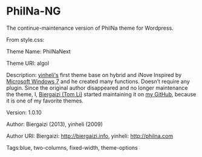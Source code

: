 PhilNa-NG
=========

The continue-maintenance version of PhilNa theme for Wordpress.

From style.css:

Theme Name: PhilNaNext

Theme URI: algol

Description: <a href="http://philna.com">yinheli's</a> first theme base on hybrid and iNove Inspired by <a href="http://www.microsoft.com/windows/windows-7/default.aspx">Microsoft Windows 7</a> and he created many functions. Doesn’t require any plugin. Since the original author disappeared and no longer maintenance the theme, I, <a href="http://biergaizi.info">Biergaizi (Tom Li)</a> started maintaining it on <a href="https://github.com/biergaizi/PhilNa-NG">my GitHub</a>, because it is one of my favorite themes.

Version: 1.0.10

Author: Biergaizi (2013), yinheli (2009)

Author URI: Biergaizi: http://biergaizi.info, yinheli: http://philna.com

Tags:blue, two-columns, fixed-width, theme-options
